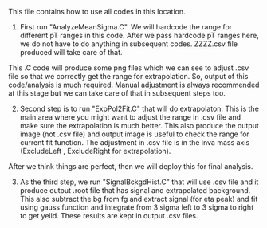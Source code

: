 This file contains how to use all codes in this location.

1. First run "AnalyzeMeanSigma.C". We will hardcode the range for different pT ranges in this code. After we pass hardcode pT ranges here, we do not have to do anything in subsequent codes. ZZZZ.csv file produced will take care of that.

This .C code will produce some png files which we can see to adjust .csv file so that we correctly get the range for extrapolation. So, output of this code/analysis is much required. Manual adjustment is always recommended at this stage but we can take care of that in subsequent steps too.

2. Second step is to run "ExpPol2Fit.C" that will do extrapolaton. This is the main area where you might want to adjust the range in .csv file and make sure the extrapolation is much better. This also produce the output image (not .csv file) and output image is useful to check the range for current fit function. The adjustment in .csv file is in the inva mass axis (ExcludeLeft , ExcludeRight for extrapolation).

After we think things are perfect, then we will deploy this for final analysis.

3. As the third step, we run "SignalBckgdHist.C" that will use .csv file and it produce output .root file that has signal and extrapolated background. This also subtract the bg from fg and extract signal (for eta peak) and fit using gauss function and integrate from 3 sigma left to 3 sigma to right to get yeild. These results are  kept in output .csv files. 

 
